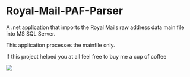 # Royal-Mail-PAF-Parser
A .net application that imports the Royal Mails raw address data main file into MS SQL Server.

This application processes the mainfile only.

If this project helped you at all feel free to buy me a cup of coffee 

[![](https://www.paypalobjects.com/en_US/i/btn/btn_donateCC_LG.gif)](https://www.paypal.com/cgi-bin/webscr?cmd=_s-xclick&hosted_button_id=HFTAHE78MUCDS)

